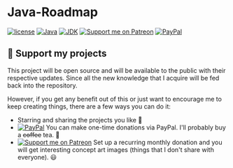 # Java-Roadmap
[![license](https://img.shields.io/github/license/peaceiris/actions-gh-pages.svg)](https://github.com/Shvana/Java_RoadMap/blob/master/README.md)
[![Java](https://img.shields.io/badge/Java-1.8.0-blue)](https://www.java.com/en/download/)
[![JDK](https://img.shields.io/badge/JDK-14.0.1-orange)](https://openjdk.java.net/projects/jdk/14/)
[![Support me on Patreon][badge_patreon]][patreon]  [![PayPal][badge_paypal]][paypal-donations]

## :sparkling_heart:  Support my projects

This project will be open source and will be available to the public with their respective updates. Since all the new knowledge that I acquire will be fed back into the repository.

However, if you get any benefit out of this or just want to encourage me to keep creating things, there are a few ways you can do it:
- Starring and sharing the projects you like :rocket:
- [![PayPal][badge_paypal]][paypal-donations] You can make one-time donations via PayPal. I'll probably buy a ~~coffee~~ tea. :tea:
- [![Support me on Patreon][badge_patreon]][patreon] Set up a recurring monthly donation and you will get interesting concept art images (things that I don't share with everyone). :smiley:


[badge_patreon]: https://ionicabizau.github.io/badges/patreon.svg
[patreon]: https://www.patreon.com/Shvana

[badge_paypal]: https://ionicabizau.github.io/badges/paypal.svg
[paypal-donations]: https://www.paypal.me/jonatanhuergo